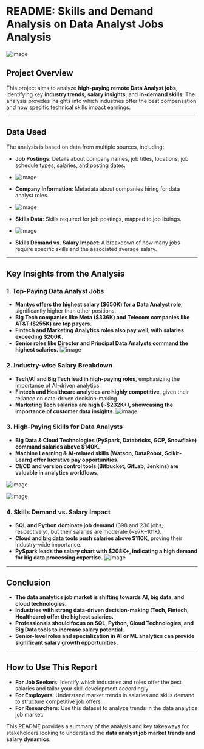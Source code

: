 # **README: Skills and Demand Analysis on Data Analyst Jobs Analysis**
![image](https://github.com/user-attachments/assets/55fdbf14-03c8-490e-bcd7-2af2d73bf30a)

## **Project Overview**
This project aims to analyze **high-paying remote Data Analyst jobs**, identifying key **industry trends**, **salary insights**, and **in-demand skills**. The analysis provides insights into which industries offer the best compensation and how specific technical skills impact earnings.

---

## **Data Used**
The analysis is based on data from multiple sources, including:
- **Job Postings**: Details about company names, job titles, locations, job schedule types, salaries, and posting dates.
- ![image](https://github.com/user-attachments/assets/31bcef61-85ff-471b-81bf-03cbb9e4015f)

- **Company Information**: Metadata about companies hiring for data analyst roles.
- ![image](https://github.com/user-attachments/assets/9c9abc5d-77cc-4b5a-b87c-65403e85547c)

- **Skills Data**: Skills required for job postings, mapped to job listings.
- ![image](https://github.com/user-attachments/assets/5ee43a6c-3601-4437-90b5-1c9917a0258a)

- **Skills Demand vs. Salary Impact**: A breakdown of how many jobs require specific skills and the associated average salary.

---

## **Key Insights from the Analysis**

### **1. Top-Paying Data Analyst Jobs**
- **Mantys offers the highest salary ($650K) for a Data Analyst role**, significantly higher than other positions.
- **Big Tech companies like Meta ($336K) and Telecom companies like AT&T ($255K) are top payers.**
- **Fintech and Marketing Analytics roles also pay well, with salaries exceeding $200K.**
- **Senior roles like Director and Principal Data Analysts command the highest salaries.**
  ![image](https://github.com/user-attachments/assets/0422c528-afd4-4fce-9220-9e07728cca23)


### **2. Industry-wise Salary Breakdown**
- **Tech/AI and Big Tech lead in high-paying roles**, emphasizing the importance of AI-driven analytics.
- **Fintech and Healthcare analytics are highly competitive**, given their reliance on data-driven decision-making.
- **Marketing Tech salaries are high (~$232K+), showcasing the importance of customer data insights.**
![image](https://github.com/user-attachments/assets/74207df7-07ed-4ca6-b529-33405733889e)


### **3. High-Paying Skills for Data Analysts**
- **Big Data & Cloud Technologies (PySpark, Databricks, GCP, Snowflake) command salaries above $140K.**
- **Machine Learning & AI-related skills (Watson, DataRobot, Scikit-Learn) offer lucrative pay opportunities.**
- **CI/CD and version control tools (Bitbucket, GitLab, Jenkins) are valuable in analytics workflows.**

![image](https://github.com/user-attachments/assets/6b06d49f-e9ac-4cb0-a3de-a35a473bd6fb)

![image](https://github.com/user-attachments/assets/6cf19c2d-f91a-4aab-afc0-56e6d841e978)


### **4. Skills Demand vs. Salary Impact**
- **SQL and Python dominate job demand** (398 and 236 jobs, respectively), but their salaries are moderate (~$97K–$101K).
- **Cloud and big data tools push salaries above $110K**, proving their industry-wide importance.
- **PySpark leads the salary chart with $208K+, indicating a high demand for big data processing expertise.**
![image](https://github.com/user-attachments/assets/d24aa1dc-7307-4b92-9b16-ad6fc22a7be8)

---

## **Conclusion**
- **The data analytics job market is shifting towards AI, big data, and cloud technologies.**
- **Industries with strong data-driven decision-making (Tech, Fintech, Healthcare) offer the highest salaries.**
- **Professionals should focus on SQL, Python, Cloud Technologies, and Big Data tools to increase salary potential.**
- **Senior-level roles and specialization in AI or ML analytics can provide significant salary growth opportunities.**

---

## **How to Use This Report**
- **For Job Seekers**: Identify which industries and roles offer the best salaries and tailor your skill development accordingly.
- **For Employers**: Understand market trends in salaries and skills demand to structure competitive job offers.
- **For Researchers**: Use this dataset to analyze trends in the data analytics job market.

This README provides a summary of the analysis and key takeaways for stakeholders looking to understand the **data analyst job market trends and salary dynamics**.

